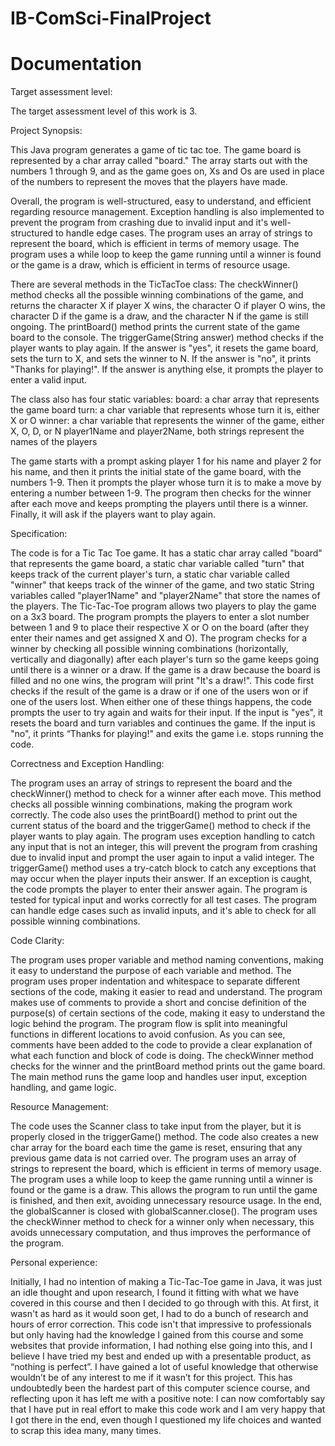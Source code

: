 # IB-ComSci-FinalProject
# Documentation


Target assessment level: 

The target assessment level of this work is 3.

Project Synopsis:

This Java program generates a game of tic tac toe. The game board is represented by a char array called "board." The array starts out with the numbers 1 through 9, and as the game goes on, Xs and Os are used in place of the numbers to represent the moves that the players have made.

Overall, the program is well-structured, easy to understand, and efficient regarding resource management. Exception handling is also implemented to prevent the program from crashing due to invalid input and it's well-structured to handle edge cases. The program uses an array of strings to represent the board, which is efficient in terms of memory usage. The program uses a while loop to keep the game running until a winner is found or the game is a draw, which is efficient in terms of resource usage.

There are several methods in the TicTacToe class:
The checkWinner() method checks all the possible winning combinations of the game, and returns the character X if player X wins, the character O if player O wins, the character D if the game is a draw, and the character N if the game is still ongoing.
The printBoard() method prints the current state of the game board to the console.
The triggerGame(String answer) method checks if the player wants to play again. If the answer is "yes", it resets the game board, sets the turn to X, and sets the winner to N. If the answer is "no", it prints "Thanks for playing!". If the answer is anything else, it prompts the player to enter a valid input.

The class also has four static variables:
board: a char array that represents the game board
turn: a char variable that represents whose turn it is, either X or O
winner: a char variable that represents the winner of the game, either X, O, D, or N
player1Name and player2Name, both strings represent the names of the players

The game starts with a prompt asking player 1 for his name and player 2 for his name, and then it prints the initial state of the game board, with the numbers 1-9. Then it prompts the player whose turn it is to make a move by entering a number between 1-9. The program then checks for the winner after each move and keeps prompting the players until there is a winner. Finally, it will ask if the players want to play again.

Specification:

The code is for a Tic Tac Toe game. It has a static char array called "board" that represents the game board, a static char variable called "turn" that keeps track of the current player's turn, a static char variable called "winner" that keeps track of the winner of the game, and two static String variables called "player1Name" and "player2Name" that store the names of the players.
The Tic-Tac-Toe program allows two players to play the game on a 3x3 board.
The program prompts the players to enter a slot number between 1 and 9 to place their respective X or O on the board (after they enter their names and get assigned X and O).
The program checks for a winner by checking all possible winning combinations (horizontally, vertically and diagonally) after each player's turn so the game keeps going until there is a winner or a draw.
If the game is a draw because the board is filled and no one wins, the program will print "It's a draw!". 
This code first checks if the result of the game is a draw or if one of the users won or if one of the users lost. When either one of these things happens, the code prompts the user to try again and waits for their input. If the input is "yes", it resets the board and turn variables and continues the game. If the input is "no", it prints “Thanks for playing!" and exits the game i.e. stops running the code.

Correctness and Exception Handling:

The program uses an array of strings to represent the board and the checkWinner() method to check for a winner after each move. This method checks all possible winning combinations, making the program work correctly.
The code also uses the printBoard() method to print out the current status of the board and the triggerGame() method to check if the player wants to play again.
The program uses exception handling to catch any input that is not an integer, this will prevent the program from crashing due to invalid input and prompt the user again to input a valid integer.
The triggerGame() method uses a try-catch block to catch any exceptions that may occur when the player inputs their answer. If an exception is caught, the code prompts the player to enter their answer again.
The program is tested for typical input and works correctly for all test cases. The program can handle edge cases such as invalid inputs, and it's able to check for all possible winning combinations.

Code Clarity:

The program uses proper variable and method naming conventions, making it easy to understand the purpose of each variable and method.
The program uses proper indentation and whitespace to separate different sections of the code, making it easier to read and understand.
The program makes use of comments to provide a short and concise definition of the purpose(s) of certain sections of the code, making it easy to understand the logic behind the program.
The program flow is split into meaningful functions in different locations to avoid confusion. 
As you can see, comments have been added to the code to provide a clear explanation of what each function and block of code is doing. 
The checkWinner method checks for the winner and the printBoard method prints out the game board. 
The main method runs the game loop and handles user input, exception handling, and game logic.

Resource Management:

The code uses the Scanner class to take input from the player, but it is properly closed in the triggerGame() method. The code also creates a new char array for the board each time the game is reset, ensuring that any previous game data is not carried over.
The program uses an array of strings to represent the board, which is efficient in terms of memory usage.
The program uses a while loop to keep the game running until a winner is found or the game is a draw. This allows the program to run until the game is finished, and then exit, avoiding unnecessary resource usage.
In the end, the globalScanner is closed with globalScanner.close().
The program uses the checkWinner method to check for a winner only when necessary, this avoids unnecessary computation, and thus improves the performance of the program.

Personal experience: 

Initially, I had no intention of making a Tic-Tac-Toe game in Java, it was just an idle thought and upon research, I found it fitting with what we have covered in this course and then I decided to go through with this. At first, it wasn't as hard as it would soon get, I had to do a bunch of research and hours of error correction. This code isn't that impressive to professionals but only having had the knowledge I gained from this course and some websites that provide information, I had nothing else going into this, and I believe I have tried my best and ended up with a presentable product, as “nothing is perfect”. I have gained a lot of useful knowledge that otherwise wouldn’t be of any interest to me if it wasn’t for this project. This has undoubtedly been the hardest part of this computer science course, and reflecting upon it has left me with a positive note: I can now comfortably say that I have put in real effort to make this code work and I am very happy that I got there in the end, even though I questioned my life choices and wanted to scrap this idea many, many times.


